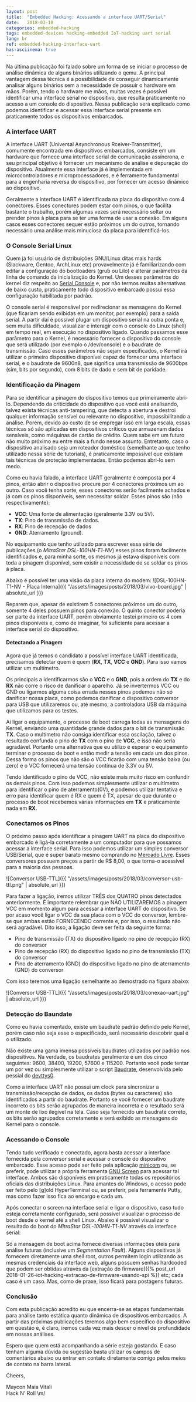 ```yaml
---
layout: post
title:  "Embedded Hacking: Acessando a interface UART/Serial"
date:   2018-03-10
categories: embedded-hacking
tags: embedded-devices hacking-embedded IoT-hacking uart serial
lang: br
ref: embedded-hacking-interface-uart
has-asciinema: true
---
```



Na última publicação foi falado sobre um forma de se iniciar o processo de análise dinâmica de alguns binários utilizando o qemu. A principal vantagem dessa técnica é a possibilidade de conseguir dinamicamente analisar alguns binários sem a necessidade de possuir o hardware em mãos. Porém, tendo o hardware me mãos, muitas vezes é possível identificar uma interface serial no dispositivo, que resulta praticamente no acesso a um console do dispositivo. Nessa publicação será explicado como podemos identificar e acessar essa interface serial presente em praticamente todos os dispositivos embarcados.

### A interface UART

A interface UART (Universal Asynchronous Rceiver-Transmitter), comumente encontrada em dispositivos embarcados, consiste em um hardware que fornece uma interface serial de comunicação assíncrona, e seu principal objetivo é fornecer um mecanismo de análise e depuração do dispositivo. Atualmente essa interface já é implementada em microcontroladores e microprocessadores, e é ferramente fundamental para a engenharia reversa do dispositivo, por fornecer um acesso dinâmico ao dispositivo.

Geralmente a interface UART é identificada na placa do dispositivo com 4 conectores. Esses conectores podem estar com pinos, o que facilita bastante o trabalho, porém algumas vezes será necessário soltar ou prender pinos à placa para se ter uma forma de usar a conexão. Em alguns casos esses conectores sequer estão próximos um do outros, tornando necessário uma análise mais minuciosa da placa para identificá-los. 

### O Console Serial Linux

Quem já foi usuário de distribuições GNU/Linux ditas mais hards (Slackware, Gentoo, ArchLinux etc) provavelmente já é familiarizando com editar a configuração do bootloaders (grub ou Lilo) e alterar parâmetros da linha de comando da inicialização do Kernel. Um desses parâmetros do kernel diz respeito ao [Serial Console](https://www.kernel.org/doc/html/v4.12/admin-guide/serial-console.html) e, por não termos muitas alternativas de baixo custo, praticamente todo dispositivo embarcado possui essa configuração habilitada por padrão.

O console serial é responsável por redirecionar as mensagens do Kernel (que ficariam sendo exibidas em um monitor, por exemplo) para a saída serial. A partir daí é possível plugar um dispositivo serial na outra ponta e, sem muita dificuldade, visualizar e interagir com o console do Linux (shell) em tempo real, em execução no dispositivo ligado. Quando passamos esse parâmetro para o Kernel, é necessário fornecer o dispositivo do console que será utilizado (por exemplo o /dev/console) e o baudrate de transmissão. Caso esses parâmetros não sejam especificados, o Kernel irá utilizar o primeiro dispositivo disponível capaz de fornecer uma interface serial, e o baudrate de 9600n8, que significa uma transmissão de 9600bps (sim, bits por segundo), com 8 bits de dado e sem bit de paridade.

### Identificação da Pinagem

Para se identificar a pinagem do dispositivo temos que primeiramente abri-lo. Dependendo da criticidade do dispositivo que você está analisando, talvez exista técnicas anti-tampering, que detecta a abertura e destroi qualquer informação sensível ou relevante no dispositivo, impossibilitando a análise. Porém, devido ao custo de se empregar isso em larga escala, essas técnicas só são aplicadas em dispositivos críticos que armazenam dados sensíveis, como máquinas de cartão de crédito. Quem sabe em um futuro não muito próximo eu entre mais a fundo nesse assunto. Entretanto, caso o dispositivo analisado seja um roteador doméstico (semelhante ao que tenho utilizado nessa série de tutoriais), é praticamente impossível que existam tais técnicas de proteção implementadas. Então podemos abri-lo sem medo. 

Como eu havia falado, a interface UART geralmente é composta por 4 pinos, então abrir o dispositivo procure por 4 conectores próximos um ao outro. Caso você tenha sorte, esses conectores serão facilmente achados e já com os pinos disponíveis, sem necessitar soldar. Esses pinos são (não respectivamente):

- **VCC**: Uma fonte de alimentação (geralmente 3.3V ou 5V).
- **TX**: Pino de transmissão de dados.
- **RX**: Pino de recepção de dados
- **GND**: Aterramento (ground).

No equipamento que tenho utilizado para escrever essa série de publicações (o _MitraStar DSL-100HN-T1-NV_) esses pinos foram facilmente identificados e, para minha sorte, os mesmos já estava disponíveis com toda a pinagem disponível, sem existir a necessidade de se soldar os pinos à placa.

Abaixo é possível ter uma visão da placa interna do modem:
![DSL-100HN-T1-NV - Placa Interna]({{ "/assets/images/posts/2018/03/vivo-board.jpg" | absolute_url }})

Reparem que, apesar de existirem 5 conectores próximos um do outro, somente 4 deles possuem pinos para conexão. O quinto conector poderia ser parte da interface UART, porém obviamente testei primeiro os 4 com pinos disponíveis e, como de imaginar, foi suficiente para acessar a interface serial do dispositivo.


#### Detectando a Pinagem

Agora que já temos o candidato a possível interface UART identificada, precisamos detectar quem é quem (**RX**, **TX**, **VCC** e **GND**). Para isso vamos utilizar um multímetro.

Os principais a identificarmos são o **VCC** e o **GND**, pois a ordem do **TX** e do **RX** não corre o risco de danificar o aparelho. Já se invertermos VCC ou GND ou ligarmos alguma coisa errada nesses pinos podemos não só danificar nossa placa, como podemos danificar o dispositivo conversor para USB que utilizaremos ou, até mesmo, a controladora USB da máquina que utilizamos para os testes.


Ai ligar o equipamento, o processo de boot carrega todas as mensagens do Kernel, enviando uma quantidade grande dados para o bit de transmissão **TX**. Caso o multímetro não consiga identificar essa oscilação, talvez o resultado confunda o pino de **TX** com o pino de **VCC**, e isso não seria agradável. Portanto uma alternativa que eu utilizo é esperar o equipamento terminar o processo de boot e então medir a tensão em cada um dos pinos. Dessa forma os pinos que não são o VCC ficarão com uma tensão baixa (ou zero) e o VCC fornecerá uma tensão contínua de 3.3V ou 5V.

Tendo identificado o pino de VCC, não existe mais muito risco em confundir os demais pinos. Com isso podemos simplesmente utilizar o multímetro para identificar o pino de aterramento(0V), e podemos utilizar tentativa e erro para identificar quem é RX e quem é TX, apesar de que durante o processo de boot recebemos várias informações em **TX** e praticamente nada em **RX**.

### Conectamos os Pinos

O próximo passo após identificar a pinagem UART na placa do dispositivo embarcado é ligá-la corretamente a um computador para que possamos acessar a interface serial. Para isso podemos utilizar um simples conversor USB/Serial, que é super barato mesmo comprando no [Mercado Livre](https://eletronicos.mercadolivre.com.br/pecas-componentes-eletricos/conversor-usb-serial-ttl). Esses conversores possuem preços a partir de R$ 8,00, o que torna-o acessível para a maioria das pessoas.

![Conversor USB-TTL]({{ "/assets/images/posts/2018/03/conversor-usb-ttl.png" | absolute_url }})

Para fazer a ligação, iremos utilizar TRÊS dos QUATRO pinos detectados anteriormente. É importante relembrar que NÃO UTILIZAREMOS a pinagem VCC em momento algum para acessar a interface UART do dispositivo. Se por acaso você ligar o VCC da sua placa com o VCC do conversor, lembre-se que ambas estão FORNECENDO corrente e, por isso, o resultado não será agradável. Dito isso, a ligação deve ser feita da seguinte forma:

- Pino de transmissão (TX) do dispositivo ligado no pino de recepção (RX) do conversor
- Pino de recepção (RX) do dispositivo ligado no pino de transmissão (TX) do conversor
- Pino de aterramento (GND) do dispositivo ligado no pino de aterramento (GND) do conversor

Com isso teremos uma ligação semelhante ao demostrado na figura abaixo:

![Conversor USB-TTL]({{ "/assets/images/posts/2018/03/conexao-uart.jpg" | absolute_url }})

### Detecção do Baundate

Como eu havia comentado, existe um baudrate padrão definido pelo Kernel, porém caso não seja esse o especificado, será necessário descobrir qual é o utilizado.

Não existe uma gama imensa possíveis baudrates utilizados por padrão nos dispositivos. Na verdade, os baudrates geralmente é um dos cinco seguintes: 9600, 38400, 19200, 57600 e 115200. Portanto você pode tentar um por vez ou simplesmente utilizar o script [Baudrate](https://github.com/devttys0/baudrate/), desenvolvida pelo pessial do [devttys0](http://www.devttys0.com/).

Como a interface UART não possui um clock para sincronizar a transmissão/recepção de dados, os dados (bytes ou caracteres) são identificados a partir do baudrate. Portanto se você fornecer um baudrate incorreto os bits serão agrupados de maneira incorreta e o resultado será um monte de lixo ilegível na tela. Caso seja fornecido um baudrate correto, os bits serão agrupados corretamente e será exibido as mensagens do Kernel para o console.

### Acessando o Console

Tendo tudo verificado e conectado, agora basta acessar a interface fornecida pela conversor serial e acessar o console do dispositivo embarcado. Esse acesso pode ser feito pela aplicação [minicom](https://en.wikipedia.org/wiki/Minicom) ou, se preferir, pode utilizar a própria ferramenta [GNU Screen](https://www.gnu.org/software/screen/) para acessar tal interface. Ambos são disponíveis em praticamente todas os repositórios oficiais das distribuições Linux. Para amantes do Windows, o acesso pode ser feito pelo [g]old HyperTerminal ou, se preferir, pela ferramente Putty, mas como fazer isso fica ao encargo e cada um.

Após conectar o screen na interface serial e ligar o dispositivo, caso tudo esteja corretamente configurado, será possível visualizar o processo de boot desde o kernel até a shell Linux. Abaixo é possível visualizar o resultado do boot do _MitraStar DSL-100HN-T1-NV_ através da interface serial:


<asciinema-player src="/assets/cast/DSL-100HN-T1-NV-boot.json" preload="true" rows="25" cols="80" poster="npt:0:11"></asciinema-player>

Só a mensagem de boot acima fornece diversas informações úteis para análise futuras (inclusive um _Segmentation Fault_). Alguns dispositivos já fornecem diretamente uma shell root, outros permitem login utilizando as mesmas credenciais da interface web, alguns possuem senhas hardcoded que podem ser obtidas através da [extração do firmware]({% post_url 2018-01-26-iot-hacking-extracao-de-firmware-usando-spi %}) etc; cada caso é um caso. Mas, como de praxe, isso ficará para postagens futuras.

### Conclusão

Com esta publicação acredito eu que encerra-se as etapas fundamentais para análise tanto estática quanto dinâmica de dispositivos embarcados. A partir das próximas publicações teremos algo bem específico do dispositivo em questão e, é claro, iremos cada vez mais descer o nível de profundidade em nossas análises.

Espero que quem está acompanhando a série esteja gostando. E caso tenham alguma dúvida ou sugestão basta utilizar os campos de comentários abaixo ou entrar em contato diretamente comigo pelos meios de contato na barra lateral.

Cheers,

Maycon Maia Vitali<br/>
Hack N' Roll \m/
